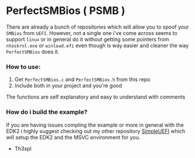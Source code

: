 # PerfectSMBios ( PSMB )

There are already a bunch of repositories which will allow you to spoof
your `SMBios` from `UEFI`. However, not a single one i've come across
seems to support `linux` or in general do it without getting some pointers
from `ntoskrnl.exe` or `winload.efi` even though is way easier and cleaner
the way `PerfectSMBios` does it.

### How to use:
1. Get `PerfectSMBios.c` and `PerfectSMBios.h` from this repo
2. Include both in your project and you're good

The functions are self explanatory and easy to understand with comments

### How do i build the example?
If you are having issues compling the example or more in general with
the EDK2 i highly suggest checking out my other repository [SimpleUEFI](https://github.com/Th3Spl/SimpleUEFI)
which will setup the EDK2 and the MSVC environment for you.

- Th3spl
